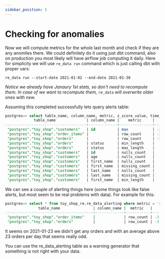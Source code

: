 ```yaml
---
sidebar_position: 5
---
```


# Checking for anomalies

Now we will compute metrics for the whole last month and check if they are any anomlies there.
We could definitely do it using just dbt command, also on production you most likely will have airflow job computing it daily.
Here for simplicity we will use `re_data run` command which is just calling dbt with proper vars:

```
re_data run --start-date 2021-01-02 --end-date 2021-01-30
```

*Notice we already have Janaury 1st stats, so don't need to recompute them. In case of we want to recompute them, `re_data` will overwrite older ones with new.*

Assuming this completed successfully lets query alerts table:

```sql title="toy_shop_re.re_data_alerting"
postgres=> select table_name, column_name, metric, z_score_value, time_window_end from toy_shop_re.re_data_alerting;
             table_name              | column_name |    metric     |    z_score_value    |   time_window_end
-------------------------------------+-------------+---------------+---------------------+---------------------
 "postgres"."toy_shop"."customers"   | id          | max           | -3.0571164943755322 | 2021-01-15 00:00:00
 "postgres"."toy_shop"."order_items" |             | row_count     | -3.0530445968041606 | 2021-01-24 00:00:00
 "postgres"."toy_shop"."orders"      |             | row_count     | -3.2576351652461364 | 2021-01-24 00:00:00
 "postgres"."toy_shop"."orders"      | status      | min_length    |   4.799999999199999 | 2021-01-27 00:00:00
 "postgres"."toy_shop"."orders"      | status      | max_length    |       -4.7999999976 | 2021-01-27 00:00:00
 "postgres"."toy_shop"."customers"   | id          | nulls_count   |   5.003702330376757 | 2021-01-28 00:00:00
 "postgres"."toy_shop"."customers"   | age         | nulls_count   |   5.003702330376757 | 2021-01-28 00:00:00
 "postgres"."toy_shop"."customers"   | first_name  | nulls_count   |   5.003702330376757 | 2021-01-28 00:00:00
 "postgres"."toy_shop"."customers"   | first_name  | missing_count |   5.003702330376757 | 2021-01-28 00:00:00
 "postgres"."toy_shop"."customers"   | last_name   | nulls_count   |   5.003702330376757 | 2021-01-28 00:00:00
 "postgres"."toy_shop"."customers"   | last_name   | missing_count |   5.003702330376757 | 2021-01-28 00:00:00
 "postgres"."toy_shop"."customers"   | first_name  | min_length    |   5.102520382924569 | 2021-01-29 00:00:00
```

We can see a couple of alerting things here (some things look like false alerts, but most seem to be real problems with data). For example for this:

```sql anomalies example
postgres=> select * from toy_shop_re.re_data_alerting where metric = 'row_count';
               table_name               | column_name |  metric   |    z_score_value    | last_value |      last_avg      |    last_stddev     |   time_window_end
----------------------------------------+-------------+-----------+---------------------+------------+--------------------+--------------------+---------------------
 "postgres"."toy_shop"."order_items"    |             | row_count | -3.0530445968041606 |          0 |  59.47826086956522 | 19.481622027899643 | 2021-01-24 00:00:00
 "postgres"."toy_shop"."orders"         |             | row_count | -3.2576351652461364 |          0 | 23.608695652173914 |  7.247188360352917 | 2021-01-24 00:00:00
```

It seems on 2021-01-23 we didn't get any orders and with an average above 23 orders per day that seems really odd.

You can use the re_data_alerting table as a warning generator that something is not right with your data.